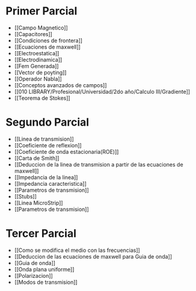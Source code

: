 # Primer Parcial
- [[Campo Magnetico]]
- [[Capacitores]]
- [[Condiciones de frontera]]
- [[Ecuaciones de maxwell]]
- [[Electroestatica]]
- [[Electrodinamica]]
- [[Fem Generada]]
- [[Vector de poyting]]
- [[Operador Nabla]]
- [[Conceptos avanzados de campos]]
- [[010 LIBRARY/Profesional/Universidad/2do año/Calculo III/Gradiente]]
- [[Teorema de Stokes]]


# Segundo Parcial
- [[Linea de transmision]]
- [[Coeficiente de reflexion]]
- [[Coeficiente de onda estacionaria(ROE)]]
- [[Carta de Smith]]
- [[Deduccion de la linea de transmision a partir de las ecuaciones de maxwell]]
- [[Impedancia de la linea]]
- [[Impedancia caracteristica]]
- [[Parametros de transmision]]
- [[Stubs]]
- [[Linea MicroStrip]]
- [[Parametros de transmision]]

# Tercer Parcial
- [[Como se modifica el medio con las frecuencias]]
- [[Deduccion de las ecuaciones de maxwell para Guia de onda]]
- [[Guia de onda]]
- [[Onda plana uniforme]]
- [[Polarizacion]]
- [[Modos de transmision]]
